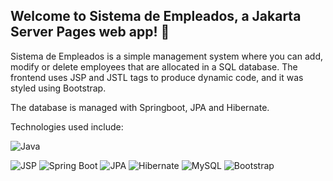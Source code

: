 ## Welcome to Sistema de Empleados, a Jakarta Server Pages web app! 🚀

Sistema de Empleados is a simple management system where you can add, modify or delete employees that are allocated in a SQL database. The frontend uses JSP and JSTL tags to produce dynamic code, and it was styled using Bootstrap. 

The database is managed with Springboot, JPA and Hibernate.

Technologies used include:

![Java](https://img.shields.io/badge/java-%23ED8B00.svg?style=for-the-badge&logo=openjdk&logoColor=white)

![JSP](https://img.shields.io/badge/JSP-+JSTL-red.svg?style=for-the-badge&logo=java&logoColor=white)
![Spring Boot](https://img.shields.io/badge/Spring%20Boot-3.1.2-brightgreen.svg?style=for-the-badge&logo=spring&logoColor=white)
![JPA](https://img.shields.io/badge/JPA-2.2-blue.svg?style=for-the-badge&logo=java&logoColor=white)
![Hibernate](https://img.shields.io/badge/Hibernate-6.5.10-red.svg?style=for-the-badge&logo=hibernate&logoColor=white)
![MySQL](https://img.shields.io/badge/MySQL-Database-blue.svg?style=for-the-badge&logo=mysql&logoColor=white)
![Bootstrap](https://img.shields.io/badge/Bootstrap-563D7C.svg?style=for-the-badge&logo=bootstrap&logoColor=white)
